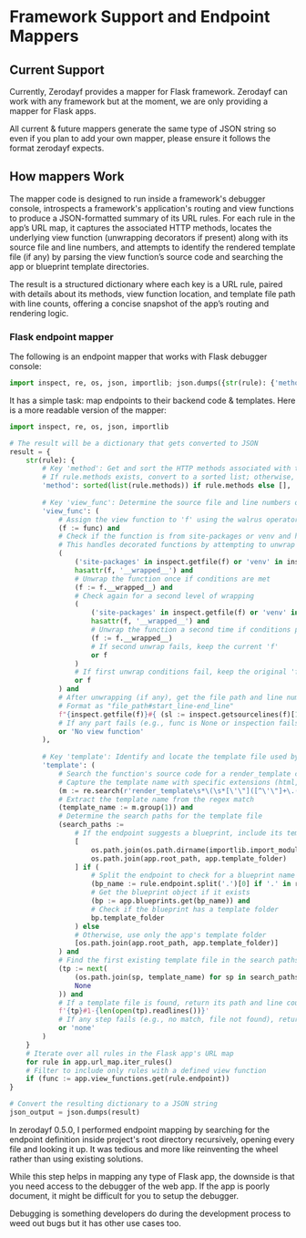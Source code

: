 # Framework Support and Endpoint Mappers

## Current Support
Currently, Zerodayf provides a mapper for Flask framework. Zerodayf can work with any framework but at the moment, we are only providing a mapper for Flask apps. 

All current & future mappers generate the same type of JSON string so even if you plan to add your own mapper, please ensure it follows the format zerodayf expects.


## How mappers Work
The mapper code is designed to run inside a framework's debugger console, introspects a framework's application's routing and view functions to produce a JSON-formatted summary of its URL rules. For each rule in the app’s URL map, it captures the associated HTTP methods, locates the underlying view function (unwrapping decorators if present) along with its source file and line numbers, and attempts to identify the rendered template file (if any) by parsing the view function’s source code and searching the app or blueprint template directories. 

The result is a structured dictionary where each key is a URL rule, paired with details about its methods, view function location, and template file path with line counts, offering a concise snapshot of the app’s routing and rendering logic.


### Flask endpoint mapper 
The following is an endpoint mapper that works with Flask debugger console:
```py
import inspect, re, os, json, importlib; json.dumps({str(rule): {'method': sorted(list(rule.methods)) if rule.methods else [], 'view_func': (f := func) and (('site-packages' in inspect.getfile(f) or 'venv' in inspect.getfile(f)) and hasattr(f, '__wrapped__') and (f := f.__wrapped__) and (('site-packages' in inspect.getfile(f) or 'venv' in inspect.getfile(f)) and hasattr(f, '__wrapped__') and (f := f.__wrapped__) or f) or f) and f"{inspect.getfile(f)}#{(sl := inspect.getsourcelines(f)[1])}-{(sl + len(inspect.getsourcelines(f)[0]) - 1)}" or 'No view function', 'template': (m := re.search(r'render_template\s*\(\s*[\'\"]([^\'\"]+\.(?:html|jsx|ts|j2|twig))[\'\"]', inspect.getsource(f))) and (template_name := m.group(1)) and (search_paths := [os.path.join(os.path.dirname(importlib.import_module(bp.import_name).__file__), bp.template_folder), os.path.join(app.root_path, app.template_folder)] if (bp_name := rule.endpoint.split('.')[0] if '.' in rule.endpoint else None) and (bp := app.blueprints.get(bp_name)) and bp.template_folder else [os.path.join(app.root_path, app.template_folder)]) and (tp := next((os.path.join(sp, template_name) for sp in search_paths if os.path.exists(os.path.join(sp, template_name))), None)) and f'{tp}#1-{len(open(tp).readlines())}' or 'none'} for rule in app.url_map.iter_rules() if (func := app.view_functions.get(rule.endpoint))})
```

It has a simple task: map endpoints to their backend code & templates. Here is a more readable version of the mapper:
```py
import inspect, re, os, json, importlib

# The result will be a dictionary that gets converted to JSON
result = {
    str(rule): {
        # Key 'method': Get and sort the HTTP methods associated with the rule/endpoint
        # If rule.methods exists, convert to a sorted list; otherwise, use an empty list
        'method': sorted(list(rule.methods)) if rule.methods else [],
        
        # Key 'view_func': Determine the source file and line numbers of the view function
        'view_func': (
            # Assign the view function to 'f' using the walrus operator
            (f := func) and
            # Check if the function is from site-packages or venv and has a __wrapped__ attribute
            # This handles decorated functions by attempting to unwrap them
            (
                ('site-packages' in inspect.getfile(f) or 'venv' in inspect.getfile(f)) and
                hasattr(f, '__wrapped__') and
                # Unwrap the function once if conditions are met
                (f := f.__wrapped__) and
                # Check again for a second level of wrapping
                (
                    ('site-packages' in inspect.getfile(f) or 'venv' in inspect.getfile(f)) and
                    hasattr(f, '__wrapped__') and
                    # Unwrap the function a second time if conditions persist
                    (f := f.__wrapped__)
                    # If second unwrap fails, keep the current 'f'
                    or f
                )
                # If first unwrap conditions fail, keep the original 'f'
                or f
            ) and
            # After unwrapping (if any), get the file path and line numbers
            # Format as "file_path#start_line-end_line"
            f"{inspect.getfile(f)}#{ (sl := inspect.getsourcelines(f)[1]) }-{ (sl + len(inspect.getsourcelines(f)[0]) - 1) }"
            # If any part fails (e.g., func is None or inspection fails), return this string
            or 'No view function'
        ),
        
        # Key 'template': Identify and locate the template file used by the view function
        'template': (
            # Search the function's source code for a render_template call
            # Capture the template name with specific extensions (html, jsx, ts, j2, twig)
            (m := re.search(r'render_template\s*\(\s*[\'\"]([^\'\"]+\.(?:html|jsx|ts|j2|twig))[\'\"]', inspect.getsource(f))) and
            # Extract the template name from the regex match
            (template_name := m.group(1)) and
            # Determine the search paths for the template file
            (search_paths := 
                # If the endpoint suggests a blueprint, include its template folder
                [
                    os.path.join(os.path.dirname(importlib.import_module(bp.import_name).__file__), bp.template_folder),
                    os.path.join(app.root_path, app.template_folder)
                ] if (
                    # Split the endpoint to check for a blueprint name
                    (bp_name := rule.endpoint.split('.')[0] if '.' in rule.endpoint else None) and
                    # Get the blueprint object if it exists
                    (bp := app.blueprints.get(bp_name)) and
                    # Check if the blueprint has a template folder
                    bp.template_folder
                ) else
                # Otherwise, use only the app's template folder
                [os.path.join(app.root_path, app.template_folder)]
            ) and
            # Find the first existing template file in the search paths
            (tp := next(
                (os.path.join(sp, template_name) for sp in search_paths if os.path.exists(os.path.join(sp, template_name))),
                None
            )) and
            # If a template file is found, return its path and line count
            f'{tp}#1-{len(open(tp).readlines())}'
            # If any step fails (e.g., no match, file not found), return 'none'
            or 'none'
        )
    }
    # Iterate over all rules in the Flask app's URL map
    for rule in app.url_map.iter_rules()
    # Filter to include only rules with a defined view function
    if (func := app.view_functions.get(rule.endpoint))
}

# Convert the resulting dictionary to a JSON string
json_output = json.dumps(result)
```

In zerodayf 0.5.0, I performed endpoint mapping by searching for the endpoint definition inside project's root directory recursively, opening every file and looking it up. It was tedious and more like reinventing the wheel rather than using existing solutions. 

While this step helps in mapping any type of Flask app, the downside is that you need access to the debugger of the web app. If the app is poorly document, it might be difficult for you to setup the debugger. 

Debugging is something developers do during the development process to weed out bugs but it has other use cases too. 
 




